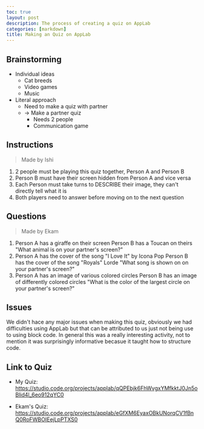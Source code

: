 ```yaml
---
toc: true
layout: post
description: The process of creating a quiz on AppLab
categories: [markdown]
title: Making an Quiz on AppLab
---
```


## Brainstorming

- Individual ideas
   - Cat breeds
   - Video games
   - Music
- Literal approach
   - Need to make a quiz with partner
   - -> Make a partner quiz
      - Needs 2 people
      - Communication game

## Instructions

> Made by Ishi

1. 2 people must be playing this quiz together, Person A and Person B
2. Person B must have their screen hidden from Person A and vice versa
3. Each Person must take turns to DESCRIBE their image, they can't directly tell what it is
4. Both players need to answer before moving on to the next question

## Questions

> Made by Ekam

1. Person A has a giraffe on their screen
   Person B has a Toucan on theirs
  "What animal is on your partner's screen?"
2. Person A has the cover of the song "I Love It" by Icona Pop
   Person B has the cover of the song "Royals" Lorde
   "What song is shown on on your partner's screen?"
3. Person A has an image of various colored circles
   Person B has an image of differently colored circles
   "What is the color of the largest circle on your partner's screen?"

## Issues

We didn't hace any major issues when making this quiz, obviously we had difficulties using AppLab but that can be attributed to us just not being use to using block code. In general this was a really interesting activity, not to mention it was surprisingly informative becasue it taught how to structure code.

## Link to Quiz

- My Quiz: <https://studio.code.org/projects/applab/qQPEbjk6FhWvgxYMfkktJ0Jn5oBlid4l_6eo912qYC0>

- Ekam's Quiz: <https://studio.code.org/projects/applab/eGfXM6EyaxOBkUNorqCV1fBnQ0RoFWBOIEejLpPTXS0>
